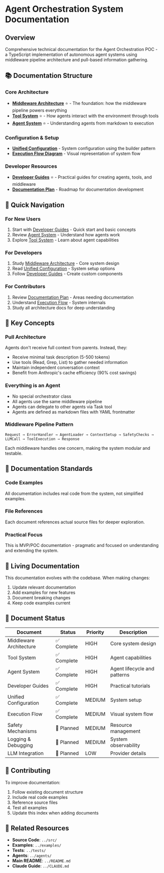 # Agent Orchestration System Documentation

## Overview

Comprehensive technical documentation for the Agent Orchestration POC - a TypeScript implementation of autonomous agent systems using middleware pipeline architecture and pull-based information gathering.

## 📚 Documentation Structure

### Core Architecture
- **[Middleware Architecture](./middleware-architecture.md)** ⭐ - The foundation: how the middleware pipeline powers everything
- **[Tool System](./tool-system.md)** ⭐ - How agents interact with the environment through tools
- **[Agent System](./agent-system.md)** ⭐ - Understanding agents from markdown to execution

### Configuration & Setup
- **[Unified Configuration](./unified-configuration.md)** - System configuration using the builder pattern
- **[Execution Flow Diagram](./execution-flow-diagram.md)** - Visual representation of system flow

### Developer Resources
- **[Developer Guides](./developer-guides.md)** ⭐ - Practical guides for creating agents, tools, and middleware
- **[Documentation Plan](./DOCUMENTATION_PLAN.md)** - Roadmap for documentation development

## 🚀 Quick Navigation

### For New Users
1. Start with [Developer Guides](./developer-guides.md) - Quick start and basic concepts
2. Review [Agent System](./agent-system.md) - Understand how agents work
3. Explore [Tool System](./tool-system.md) - Learn about agent capabilities

### For Developers
1. Study [Middleware Architecture](./middleware-architecture.md) - Core system design
2. Read [Unified Configuration](./unified-configuration.md) - System setup options
3. Follow [Developer Guides](./developer-guides.md) - Create custom components

### For Contributors
1. Review [Documentation Plan](./DOCUMENTATION_PLAN.md) - Areas needing documentation
2. Understand [Execution Flow](./execution-flow-diagram.md) - System internals
3. Study all architecture docs for deep understanding

## 🎯 Key Concepts

### Pull Architecture
Agents don't receive full context from parents. Instead, they:
- Receive minimal task description (5-500 tokens)
- Use tools (Read, Grep, List) to gather needed information
- Maintain independent conversation context
- Benefit from Anthropic's cache efficiency (90% cost savings)

### Everything is an Agent
- No special orchestrator class
- All agents use the same middleware pipeline
- Agents can delegate to other agents via Task tool
- Agents are defined as markdown files with YAML frontmatter

### Middleware Pipeline Pattern
```
Request → ErrorHandler → AgentLoader → ContextSetup → SafetyChecks → LLMCall → ToolExecution → Response
```
Each middleware handles one concern, making the system modular and testable.

## 📖 Documentation Standards

### Code Examples
All documentation includes real code from the system, not simplified examples.

### File References
Each document references actual source files for deeper exploration.

### Practical Focus
This is MVP/POC documentation - pragmatic and focused on understanding and extending the system.

## 🔄 Living Documentation

This documentation evolves with the codebase. When making changes:
1. Update relevant documentation
2. Add examples for new features
3. Document breaking changes
4. Keep code examples current

## 📝 Document Status

| Document | Status | Priority | Description |
|----------|--------|----------|-------------|
| Middleware Architecture | ✅ Complete | HIGH | Core system design |
| Tool System | ✅ Complete | HIGH | Agent capabilities |
| Agent System | ✅ Complete | HIGH | Agent lifecycle and patterns |
| Developer Guides | ✅ Complete | HIGH | Practical tutorials |
| Unified Configuration | ✅ Complete | MEDIUM | System setup |
| Execution Flow | ✅ Complete | MEDIUM | Visual system flow |
| Safety Mechanisms | 🔄 Planned | MEDIUM | Resource management |
| Logging & Debugging | 🔄 Planned | MEDIUM | System observability |
| LLM Integration | 🔄 Planned | LOW | Provider details |

## 🤝 Contributing

To improve documentation:
1. Follow existing document structure
2. Include real code examples
3. Reference source files
4. Test all examples
5. Update this index when adding documents

## 🔗 Related Resources

- **Source Code**: `../src/`
- **Examples**: `../examples/`
- **Tests**: `../tests/`
- **Agents**: `../agents/`
- **Main README**: `../README.md`
- **Claude Guide**: `../CLAUDE.md`